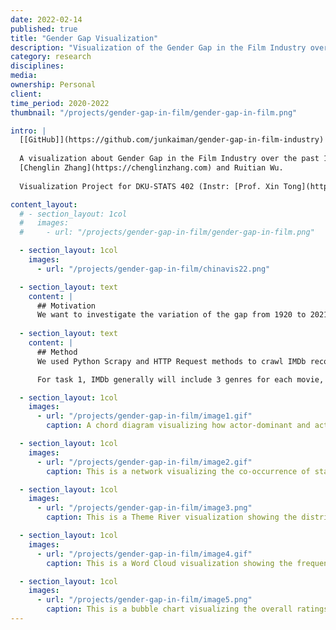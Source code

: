 ```yaml
---
date: 2022-02-14
published: true
title: "Gender Gap Visualization"
description: "Visualization of the Gender Gap in the Film Industry over the past 100 years"
category: research
disciplines: 
media: 
ownership: Personal
client:
time_period: 2020-2022
thumbnail: "/projects/gender-gap-in-film/gender-gap-in-film.png"

intro: |
  [[GitHub]](https://github.com/junkaiman/gender-gap-in-film-industry) [[Demo]](demo)
  
  A visualization about Gender Gap in the Film Industry over the past 100 Years. Data collected from IMDB. Co-authored with
  [Chenglin Zhang](https://chenglinzhang.com) and Ruitian Wu. 
  
  Visualization Project for DKU-STATS 402 (Instr: [Prof. Xin Tong](https://xintong.ca)) Submitted and accepted as a poster presentation for [ChinaVis 2022](https://chinavis.org/2022).

content_layout:
  # - section_layout: 1col
  #   images:
  #     - url: "/projects/gender-gap-in-film/gender-gap-in-film.png"

  - section_layout: 1col
    images:
      - url: "/projects/gender-gap-in-film/chinavis22.png"

  - section_layout: text
    content: |
      ## Motivation
      We want to investigate the variation of the gap from 1920 to 2021: Does the gap exist? How distinct is the gap? How does the gap change as time goes on? With the questions in hand and numerous time-series data, it is critical to use visualizations to answer the above questions intuitively with engaging interactions. By looking into the visualizations, we can gain valuable insights into the general trend of the gender gap over the 100 years, and thus will have a starting point for further investigation and statistical examination.
    
  - section_layout: text
    content: |
      ## Method
      We used Python Scrapy and HTTP Request methods to crawl IMDb records. We crawled 10200 records (movies) from 1920 to 2021 in total. Each year, we crawled the 100 most voted (highest number of votes) movies. For each record, the crawled data include the movie title, year, genre, runtime, certificate, IMDb rating (total and for male and female raters), movie description, director name, star name, their corresponding IMDb ID, number of votes, and gross (if available). We calculated an index to indicate whether the movie is actor-dominant or actress-dominant by checking the cast list and the sequence of the stars listed in it. We split all the records into two groups (actor-dominant and actress-dominant) by the index. The two groups are about 3:2 in size (actor: actress).

      For task 1, IMDb generally will include 3 genres for each movie, so there are co-occurrences among different genres. It is the same with the cast list in task 2, as stars also have co-occurrences. Thus, by calculating the adjacency matrix, we can create the co-stardom network and the chord diagram for genres. For the theme river in task 3, records for actor- and actress-dominated movies are placed above/below the x-axis respectively.

  - section_layout: 1col
    images:
      - url: "/projects/gender-gap-in-film/image1.gif"
        caption: A chord diagram visualizing how actor-dominant and actress-dominant movies differ in genres across time. One finding is that before the 1970th most actresses starred in drama and romance films while actors dominate the movies of action, crime, and adventures. However, the gap has been narrowing down in recent years as the composition of two chord diagrams are approaching the same.

  - section_layout: 1col
    images:
      - url: "/projects/gender-gap-in-film/image2.gif"
        caption: This is a network visualizing the co-occurrence of stars in popular movies. It shows the cooperation relationship in the film industry, and we can get an intuitive sense of how actors and actresses make up the industry. The yellow and blue nodes represent actors and actresses, respectively. The size of the node represents the number of occurrences of the star, and the edges represent their cooperation relationships. Users can select a specified time interval to reconstruct the network.

  - section_layout: 1col
    images:
      - url: "/projects/gender-gap-in-film/image3.png"
        caption: This is a Theme River visualization showing the distribution of ratings (PG-13, R, etc.) in the past 100 years for both male and female-dominant movies. The area above the x-axis is the data of actor-dominated movies, and vice-versa. We can see that in recent years, the distribution of ratings is becoming more homogeneous, indicating that the gap between the two types of movies is decreasing (they are shifting downward).

  - section_layout: 1col
    images:
      - url: "/projects/gender-gap-in-film/image4.gif"
        caption: This is a Word Cloud visualization showing the frequency of words in descriptions of actor and actress dominant movies. We build two word clouds representing two genders and portray their differences.  From the word clouds, we can find some general similar topics shared by the two groups. However, for actor-dominant ones, there are also topics related to "war", "world" and "murder”. For actress-dominant ones, some words like "girl", "wife" and "mother" are observed, indicating more explorations of self-identity in these movies.

  - section_layout: 1col
    images:
      - url: "/projects/gender-gap-in-film/image5.png"
        caption: This is a bubble chart visualizing the overall ratings and gaps in ratings between males and females for the Top 500 Voted Movies. We noticed that compared to the time before 2000, female audiences have an equal or even higher weight in determining the popularity of movies. The gap also indicates that the gap of the taste between male and female audiences is becoming larger than before.
---
```

